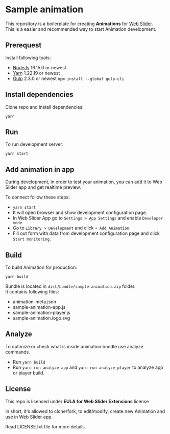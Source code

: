 # Sample animation

This repository is a boilerplate for creating **Animations** for [Web Slider](https://webslider.io).  
This is a easier and recommended way to start Animation development.

## Prerequest

Install following tools:

- [NodeJs](https://nodejs.org) 16.15.0 or newest
- [Yarn](https://yarnpkg.com/) 1.22.19 or newest
- [Gulp](https://gulpjs.com/) 2.3.0 or newest `npm install --global gulp-cli`

## Install dependencies

Clone repo and install dependencies:

`yarn`

## Run

To run development server:

`yarn start`

## Add animation in app

During development, in order to test your animation, you can add it to Web Slider app and get realtime preview.

To connect follow these steps:

- `yarn start`
- It will open browser and show development configuration page.
- In Web Slider App go to `Settings > App Settings` and enable `Developer mode`
- Go to `Library > Development` and click `+ Add Animation`.
- Fill out form with data from development configuration page and click `Start monitoring`.

## Build

To build Animation for production:

`yarn build`

Bundle is located in `dist/bundle/sample-animation.zip` folder.  
It contains following files:

- animation-meta.json
- sample-animation-app.js
- sample-animation-player.js
- sample-animation.logo.svg

## Analyze

To optimize or check what is inside animation bundle use analyze commands.

- Run `yarn build`
- Run `yarn run analyze-app` and `yarn run analyze-player` to analyze app or player build.

## License

This repo is licensed under **EULA for Web Slider Extensions** license

In short, it's allowed to clone/fork, to edit/modify, create new Animation and use in Web Slider app.

Read LICENSE.txt file for more details.
